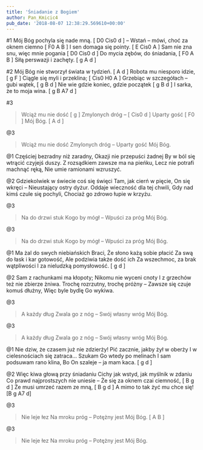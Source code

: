 ```yaml
---
title: 'Śniadanie z Bogiem'
author: Pan_Kmicic4
pub_date: '2018-08-07 12:38:29.569610+00:00'
---
```


#1
Mój Bóg pochyla się nade mną. [ D0 Cis0 d ]
– Wstań – mówi, choć za oknem ciemno [ F0 A B ]
I sen domaga się pointy. [ E Cis0 A ] 
Sam nie zna snu, więc mnie pogania [ D0 Cis0 d ]
Do mycia zębów, do śniadania, [ F0 A B ]
Siłą perswazji i zachęty. [ g A d ]

#2
Mój Bóg nie stworzył świata w tydzień. [ A d ]
Robota mu niesporo idzie, [ g F ]
Ciągle się myli i przeklina; [ Cis0 H0 A ]
Grzebiąc w szczegółach – gubi wątek, [ g B d ]
Nie wie gdzie koniec, gdzie początek [ g B d ]
I sarka, że to moja wina. [ g B A7 d ]

#3
>Wciąż mu nie dość [ g ]
>Zmylonych dróg – [ Cis0 d ]
>Uparty gość [ F0 ]
>Mój Bóg. [ A d ]

@3
>Wciąż mu nie dość
>Zmylonych dróg –
>Uparty gość
>Mój Bóg.

@1
Częściej bezradny niż zaradny,
Okazji nie przepuści żadnej
By w ból się wtrącić czyjejś duszy.
Z rozsądkiem zawsze ma na pieńku,
Lecz nie potrafi machnąć ręką,
Nie umie ramionami wzruszyć.

@2
Gdziekolwiek w świecie coś się święci
Tam, jak cierń w pięcie, On się wkręci –
Nieustający ostry dyżur.
Oddaje wieczność dla tej chwili,
Gdy nad kimś czule się pochyli,
Chociaż go zdrowo łupie w krzyżu.

@3
>Na do drzwi stuk
>Kogo by mógł –
>Wpuści za próg
>Mój Bóg.

@3
>Na do drzwi stuk
>Kogo by mógł –
>Wpuści za próg
>Mój Bóg.

@1
Ma żal do swych niebiańskich Braci,
Że słono każą sobie płacić
Za swą do łask i kar gotowość,
Ale podziwia także dość ich
Za wszechmoc, za brak wątpliwości
I za nieludzką pomysłowość. [ g d ]

@2
Sam z rachunkami ma kłopoty;
Nikomu nie wyceni cnoty
I z grzechów też nie zbierze żniwa.
Trochę rozrzutny, trochę próżny –
Zawsze się czuje komuś dłużny,
Więc byle bydlę Go wykiwa.

@3
>A każdy dług
>Zwala go z nóg –
>Swój własny wróg
>Mój Bóg.

@3
>A każdy dług
>Zwala go z nóg –
>Swój własny wróg
>Mój Bóg.

@1
Nie dziw, że czasem już nie zdzierży!
Pić zacznie, jakby żył w oberży
I w cielesnościach się zatraca…
Szukam Go wtedy po melinach
I sam podsuwam rano klina,
Bo On szaleje – ja mam kaca. [ g d ]

@2
Więc kiwa głową przy śniadaniu
Cichy jak wstyd, jak myślnik w zdaniu
Co prawd najprostszych nie uniesie –
Że się za oknem czai ciemność, [ B g d ]
Że musi umrzeć razem ze mną, [ B g d ]
A mimo to tak żyć mu chce się! [B g A7 d]

@3
>Nie leje łez
>Na mroku próg –
>Potężny jest
>Mój Bóg. [ A B ]

@3
>Nie leje łez
>Na mroku próg –
>Potężny jest
>Mój Bóg.